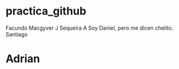 # practica_github

Facundo
Macgyver J Sequeira A
Soy Daniel, pero me dicen chelito.
Santiago
# Adrian

